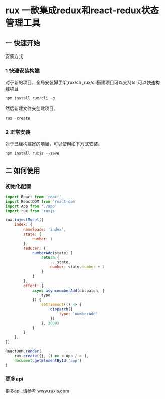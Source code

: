 # rux 一款集成redux和react-redux状态管理工具 

## 一 快速开始

安装方式

### 1 快速安装构建

对于新的项目，全局安装脚手架,rux/cli ,rux/cli搭建项目可以支持ts ,可以快速构建项目

````js
npm install rux/cli -g 
````

然后新建文件夹创建项目。

````js
rux -create
````

### 2 正常安装

对于已经构建好的项目，可以使用如下方式安装。

````js
npm install ruxjs --save 
````

## 二 如何使用

### 初始化配置

````js
import React from 'react'
import ReactDOM from 'react-dom'
import App from './app'
import rux from 'ruxjs'

rux.injectModel({
    index: {
        nameSpace: 'index',
        state: {
            number: 1
        },
        reducer: {
            numberAdd(state) {
                return {
                    ...state,
                    number: state.number + 1
                }
            }
        },
        effect: {
            async asyncnumberAdd(dispatch, {
                type
            }) {
                setTimeout(() => {
                    dispatch({
                        type: 'numberAdd'
                    })
                }, 3000)
            }
        }
    },
})

ReactDOM.render(
    rux.create({}, () => < App / > ),
    document.getElementById('app')
)
````



### 更多api 

更多api, 请参考 www.ruxjs.com
